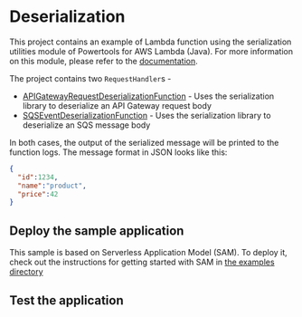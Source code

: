 # Deserialization

This project contains an example of Lambda function using the serialization utilities module of Powertools for AWS Lambda (Java). For more information on this module, please refer to the [documentation](https://docs.powertools.aws.dev/lambda-java/utilities/serialization/).

The project contains two `RequestHandler`s - 

* [APIGatewayRequestDeserializationFunction](src/main/java/org/demo/serialization/APIGatewayRequestDeserializationFunction.java) - Uses the serialization library to deserialize an API Gateway request body
* [SQSEventDeserializationFunction](src/main/java/org/demo/serialization/SQSEventDeserializationFunction.java) - Uses the serialization library to deserialize an SQS message body

In both cases, the output of the serialized message will be printed to the function logs. The message format
in JSON looks like this:

```json
{
  "id":1234, 
  "name":"product", 
  "price":42
}
```

## Deploy the sample application

This sample is based on Serverless Application Model (SAM). To deploy it, check out the instructions for getting
started with SAM in [the examples directory](../README.md)

## Test the application

